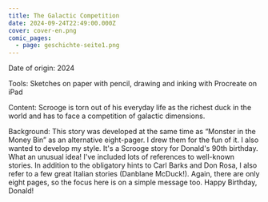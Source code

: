 ```yaml
---
title: The Galactic Competition
date: 2024-09-24T22:49:00.000Z
cover: cover-en.png
comic_pages:
  - page: geschichte-seite1.png
---
```



Date of origin: 2024

Tools: Sketches on paper with pencil, drawing and inking with Procreate on iPad

Content: Scrooge is torn out of his everyday life as the richest duck in the world and has to face a competition of galactic dimensions.

Background: This story was developed at the same time as “Monster in the Money Bin” as an alternative eight-pager. I drew them for the fun of it. I also wanted to develop my style. It's a Scrooge story for Donald's 90th birthday. What an unusual idea! I've included lots of references to well-known stories. In addition to the obligatory hints to Carl Barks and Don Rosa, I also refer to a few great Italian stories (Danblane McDuck!). Again, there are only eight pages, so the focus here is on a simple message too. Happy Birthday, Donald!
